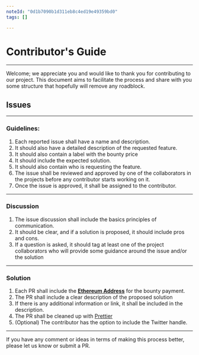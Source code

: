 ```yaml
---
noteId: "0d1b7090b1d311eb8c4ed19e49359bd0"
tags: []

---
```


# Contributor's Guide

----

 Welcome; we appreciate you and would like to thank you for contributing to our project. This document aims to facilitate the process and share with you some structure that hopefully will remove any roadblock.

## Issues
---
### Guidelines:

1. Each reported issue shall have a name and description.
2. It should also have a detailed description of the requested feature.
3. It should also contain a label with the bounty price
4. It should include the expected solution. 
5. It should also contain who is requesting the feature.
6. The issue shall be reviewed and approved by one of the collaborators in the projects before any contributor starts working on it.
7. Once the issue is approved, it shall be assigned to the contributor.
---
### Discussion
1.  The issue discussion shall include the basics principles of communication.
2. It should be clear, and if a solution is proposed, it should include pros and cons.
3. If a question is asked, it should tag at least one of the project collaborators who will provide some guidance around the issue and/or the solution
---
### Solution
1. Each PR shall include the [**Ethereum Address**][1] for the bounty payment.
2. The PR shall include a clear description of the proposed solution
3. If there is any additional information or link, it shall be included in the description.
4. The PR shall be cleaned up with [Prettier][2]
5. (Optional) The contributor has the option to include the Twitter handle.

---
If you have any comment or ideas in terms of making this process better, please let us know or submit a PR.

[1]: [https://prettier.io/]
[2]: [https://coinmarketcap.com/currencies/bepro-network/]
